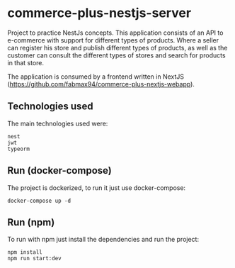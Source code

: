 # commerce-plus-nestjs-server

Project to practice NestJs concepts. This application consists of an API to e-commerce with support for different types of products. Where a seller can register his store and publish different types of products, as well as the customer can consult the different types of stores and search for products in that store.

The application is consumed by a frontend written in NextJS (https://github.com/fabmax94/commerce-plus-nextjs-webapp).

## Technologies used

The main technologies used were:

```
nest
jwt
typeorm
```

## Run (docker-compose)

The project is dockerized, to run it just use docker-compose:

```
docker-compose up -d
```

## Run (npm)

To run with npm just install the dependencies and run the project:

```
npm install
npm run start:dev
```


